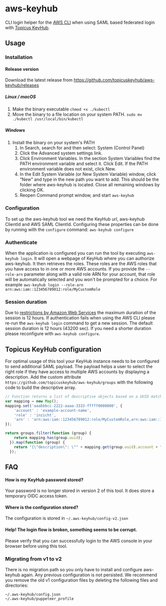 # aws-keyhub
CLI login helper for the [AWS CLI](https://aws.amazon.com/cli/) when using SAML based federated login with [Topicus KeyHub](https://www.topicus-keyhub.com).

## Usage

### Installation

#### Release version
Download the latest release from https://github.com/topicuskeyhub/aws-keyhub/releases

##### Linux / macOS
1. Make the binary executable `chmod +x ./kubectl`
2. Move the binary to a file location on your system PATH. `sudo mv ./kubectl /usr/local/bin/kubectl`

##### Windows
1. Install the binary on your system's PATH
   1. In Search, search for and then select: System (Control Panel)
   2. Click the Advanced system settings link. 
   3. Click Environment Variables. In the section System Variables find the PATH environment variable and select it. Click Edit. If the PATH environment variable does not exist, click New. 
   5. In the Edit System Variable (or New System Variable) window, click “New” and type in the new path you want to add. This should be the folder where aws-keyhub is located. Close all remaining windows by clicking OK. 
   6. Reopen Command prompt window, and start `aws-keyhub`

### Configuration
To set up the aws-keyhub tool we need the KeyHub url, aws-keyhub ClientId and AWS SAML ClientId. Configuring these properties can be done by running with the `configure` command: `aws-keyhub configure`

### Authenticate
When the application is configured you can run the tool by executing `aws-keyhub login`.
It will open a webpage of KeyHub where you can authorize aws-keyhub. It then retrieves the roles. These roles are the AWS roles that you have access to in one or more AWS accounts.
If you provide the `--role-arn` parameter along with a valid role ARN for your account, that role will be automatically selected and you won't be prompted for a choice. For example `aws-keyhub login --role-arn arn:aws:iam::123456789012:role/MyCustomRole`

### Session duration
Due to [restrictions by Amazon Web Services](https://docs.aws.amazon.com/STS/latest/APIReference/API_AssumeRoleWithSAML.html) the maximum duration of the session is 12 hours. If authentication fails when using the AWS CLI please re-run the `aws-keyhub login` command to get a new session. The default session duration is 12 hours (43200 sec). If you need a shorter duration please reconfigure with `aws-keyhub configure`.

## Topicus KeyHub configuration
For optimal usage of this tool your KeyHub instance needs to be configured to send additional SAML payload. The payload helps a user to select the right role if they have access to multiple AWS accounts by displaying a description. Add the custom attribute ```https://github.com/topicuskeyhub/aws-keyhub/groups``` with the following code to build the descriptive array.

```javascript
// Function returns a list of descriptive objects based on a UUID match
var mapping = new Map();
mapping.set('aaabbbcc-2222-aaaa-3333-fffff0000000', {
    'account' : 'example-account-name',
    'role' : 'inzicht',
    'arn' : 'arn:aws:iam::123456789012:role/MyCustomRole,arn:aws:iam::123456789012:saml-provider/keyhub'
});

return groups.filter(function (group) {
    return mapping.has(group.uuid);
  }).map(function (group) {
    return "{\"description\": \"" + mapping.get(group.uuid).account + " - " + mapping.get(group.uuid).role + "\", \"arn\": \"" + mapping.get(group.uuid).arn + "\"}";
  });
```

## FAQ
#### How is my KeyHub password stored?
Your password is no longer stored in version 2 of this tool. It does store a temporary OIDC access token. 

#### Where is the configuration stored?
The configuration is stored in ```~/.aws-keyhub/config-v2.json```

#### Help! The login flow is broken, something seems to be corrupt.
Please verify that you can successfully login to the AWS console in your browser before using this tool.

### Migrating from v1 to v2
There is no migration path so you only have to install and configure aws-keyhub again. Any previous configuration is not persisted. We recommend you remove the old v1 configuration files by deleting the following files and directories:
```
~/.aws-keyhub/config.json
~/.aws-keyhub/puppeteer_profile
```